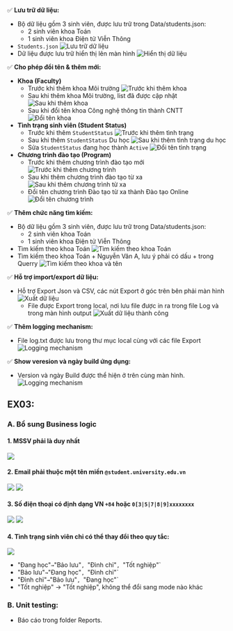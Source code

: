 ✅ **Lưu trữ dữ liệu:**

- Bộ dữ liệu gồm 3 sinh viên, được lưu trữ trong Data/students.json:
  - 2 sinh viên khoa Toán
  - 1 sinh viên khoa Điện tử Viễn Thông
- `Students.json`
  ![Lưu trữ dữ liệu](Screenshots/StoreData.png)
- Dữ liệu được lưu trữ hiển thị lên màn hình
  ![Hiển thị dữ liệu](Screenshots/App.png)

✅ **Cho phép đổi tên & thêm mới:**

- **Khoa (Faculty)**
  - Trước khi thêm khoa Môi trường
    ![Trước khi thêm khoa](Screenshots/BeforeAddFaculty.png)
  - Sau khi thêm khoa Môi trường, list đã được cập nhật
    ![Sau khi thêm khoa](Screenshots/AfterAddFaculty.png)
  - Sau khi đổi tên khoa Công nghệ thông tin thành CNTT
    ![Đổi tên khoa](Screenshots/RenameFaculty.png)
- **Tình trạng sinh viên (Student Status)**
  - Trước khi thêm `StudentStatus`
    ![Trước khi thêm tình trạng](Screenshots/BeforeAddNewStatus.png)
  - Sau khi thêm `StudentStatus` Du học
    ![Sau khi thêm tình trạng du học](Screenshots/AfterAddNewStatus.png)
  - Sửa `StudentStatus` đang học thành `Active`
    ![Đổi tên tình trạng](Screenshots/RenameStatus.png)
- **Chương trình đào tạo (Program)**
  - Trước khi thêm chương trình đào tạo mới
    ![Trước khi thêm chương trình](Screenshots/BeforeAddNewProgram.png)
  - Sau khi thêm chương trình đào tạo từ xa
    ![Sau khi thêm chương trình từ xa](Screenshots/AfterAddProgram.png)
  - Đổi tên chương trình Đào tạo từ xa thành Đào tạo Online
    ![Đổi tên chương trình](Screenshots/RenameProgram.png)

✅ **Thêm chức năng tìm kiếm:**

- Bộ dữ liệu gồm 3 sinh viên, được lưu trữ trong Data/students.json:
  - 2 sinh viên khoa Toán
  - 1 sinh viên khoa Điện tử Viễn Thông
- Tìm kiếm theo khoa Toán
  ![Tìm kiếm theo khoa Toán](Screenshots/SearchFaculty.png)
- Tìm kiếm theo khoa Toán + Nguyễn Văn A, lưu ý phải có dấu + trong Querry
  ![Tìm kiếm theo khoa và tên](Screenshots/SearchByFacultyAndName.png)

✅ **Hỗ trợ import/export dữ liệu:**

- Hỗ trợ Export Json và CSV, các nút Export ở góc trên bên phải màn hình
  ![Xuất dữ liệu](Screenshots/Export.png)
  - File được Export trong local, nơi lưu file được in ra trong file Log và trong màn hình output
    ![Xuất dữ liệu thành công](Screenshots/FeaExport.png)

✅ **Thêm logging mechanism:**

- File log.txt được lưu trong thư mục local cùng với các file Export
  ![Logging mechanism](Screenshots/FeaLogging.png)

✅ **Show veresion và ngày build ứng dụng:**

- Version và ngày Build được thể hiện ở trên cùng màn hình.
  ![Logging mechanism](Screenshots/Version.png)

## EX03:

### A. Bổ sung Business logic

#### 1. MSSV phải là duy nhất

![](Screenshots/Business1.png)

#### 2. Email phải thuộc một tên miền `@student.university.edu.vn`

![](Screenshots/Business23.png)
![](Screenshots/Business2.png)

#### 3. Số điện thoại có định dạng VN `+84` hoặc `0[3|5|7|8|9]xxxxxxxx`

![](Screenshots/Business23.png)
![](Screenshots/Business3.png)

#### 4. Tình trạng sinh viên chỉ có thể thay đổi theo quy tắc:

![](Screenshots/Business4.png)

- "Đang học"`→`"Bảo lưu"`, `"Đình chỉ"`, `"Tốt nghiệp"`
- "Bảo lưu"`→`"Đang học"`, `"Đình chỉ"`
- "Đình chỉ"`→`"Bảo lưu"`, `"Đang học"`
- "Tốt nghiệp" -> "Tốt nghiệp", không thể đổi sang mode nào khác

### B. Unit testing:

- Báo cáo trong folder Reports.
